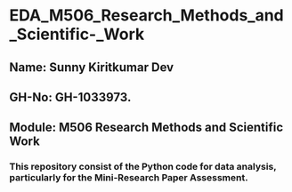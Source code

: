# EDA_M506_Research_Methods_and_Scientific-_Work

## Name: Sunny Kiritkumar Dev

## GH-No: GH-1033973.

## Module: M506 Research Methods and Scientific Work

### This repository consist of the Python code for data analysis, particularly for the Mini-Research Paper Assessment.
